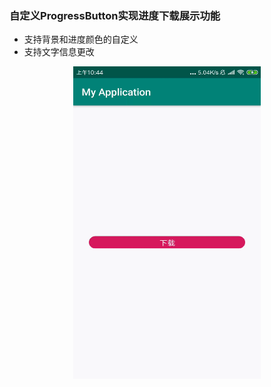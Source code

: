 ### 自定义ProgressButton实现进度下载展示功能

 * 支持背景和进度颜色的自定义
 * 支持文字信息更改

 <div align=center>
 <img width="300" height="500" src="https://raw.githubusercontent.com/tongfuzz/progressbutton/master/screenshot/result.gif"/>
 </div>